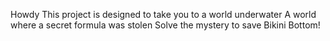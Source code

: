 Howdy
This project is designed to take you to a world underwater
A world where a secret formula was stolen
Solve the mystery to save Bikini Bottom!
